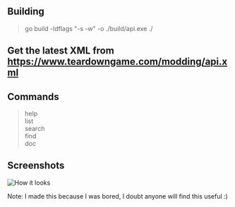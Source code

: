 ## Building
> go build -ldflags "-s -w" -o ./build/api.exe ./

## Get the latest XML from https://www.teardowngame.com/modding/api.xml

## Commands
> help  
> list  
> search  
> find  
> doc  

## Screenshots
![How it looks](https://imgur.com/Ealcngz.png)

Note: I made this because I was bored, I doubt anyone will find this useful :)